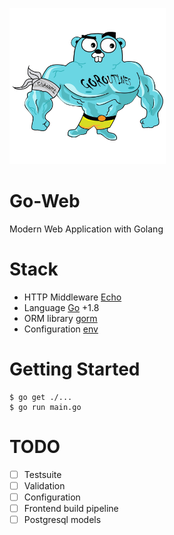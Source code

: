 ![big-gopher](big-gopher.png)

# Go-Web
Modern Web Application with Golang

# Stack
- HTTP Middleware [Echo](https://echo.labstack.com/)
- Language [Go](https://golang.org/) +1.8
- ORM library [gorm](https://github.com/jinzhu/gorm)
- Configuration [env](github.com/caarlos0/env)

# Getting Started

```
$ go get ./...
$ go run main.go
```

# TODO

- [ ] Testsuite
- [ ] Validation
- [ ] Configuration
- [ ] Frontend build pipeline
- [ ] Postgresql models
